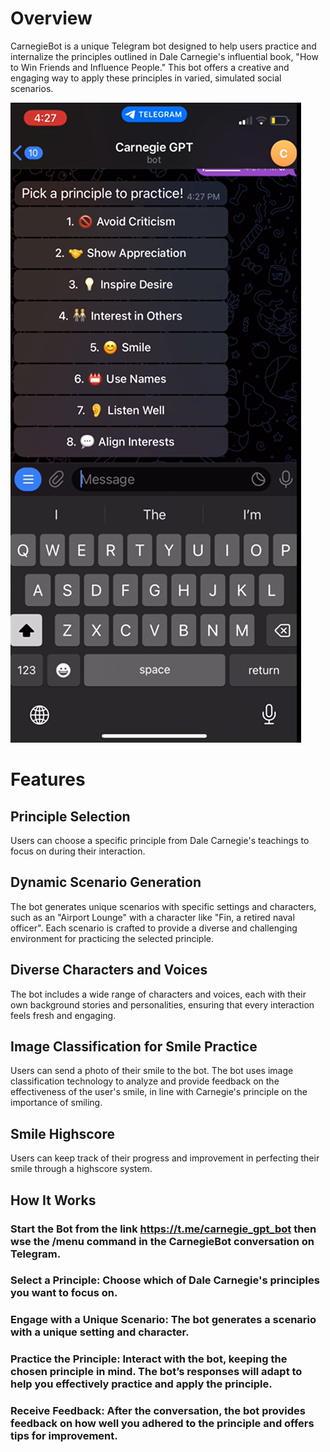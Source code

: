 # Overview
CarnegieBot is a unique Telegram bot designed to help users practice and internalize the principles outlined in Dale Carnegie's influential book, "How to Win Friends and Influence People." This bot offers a creative and engaging way to apply these principles in varied, simulated social scenarios.

[![Demo Video](static/image.png)](static/demo.mp4 "Watch our Demo Video")

# Features
## Principle Selection
Users can choose a specific principle from Dale Carnegie's teachings to focus on during their interaction.
## Dynamic Scenario Generation
The bot generates unique scenarios with specific settings and characters, such as an "Airport Lounge" with a character like "Fin, a retired naval officer".
Each scenario is crafted to provide a diverse and challenging environment for practicing the selected principle.
## Diverse Characters and Voices
The bot includes a wide range of characters and voices, each with their own background stories and personalities, ensuring that every interaction feels fresh and engaging.
## Image Classification for Smile Practice
Users can send a photo of their smile to the bot.
The bot uses image classification technology to analyze and provide feedback on the effectiveness of the user's smile, in line with Carnegie's principle on the importance of smiling.
## Smile Highscore
Users can keep track of their progress and improvement in perfecting their smile through a highscore system.
## How It Works
### Start the Bot from the link https://t.me/carnegie_gpt_bot then wse the /menu command in the CarnegieBot conversation on Telegram.

### Select a Principle: Choose which of Dale Carnegie's principles you want to focus on.

### Engage with a Unique Scenario: The bot generates a scenario with a unique setting and character.

### Practice the Principle: Interact with the bot, keeping the chosen principle in mind. The bot’s responses will adapt to help you effectively practice and apply the principle.

### Receive Feedback: After the conversation, the bot provides feedback on how well you adhered to the principle and offers tips for improvement.
